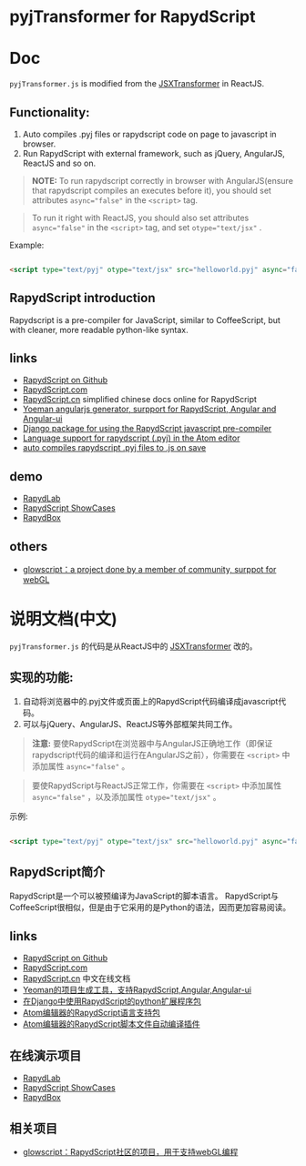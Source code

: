pyjTransformer for RapydScript
==============================================

# Doc

``pyjTransformer.js`` is modified from the [JSXTransformer](http://facebook.github.io/react/downloads.html) in ReactJS.

## Functionality:

1. Auto compiles .pyj files or rapydscript code on page to javascript in browser.
2. Run RapydScript with external framework, such as jQuery, AngularJS, ReactJS and so on.

> **NOTE:** To run rapydscript correctly in browser with AngularJS(ensure that rapydscript compiles an executes before it), you should set attributes ``async="false"`` in the ``<script>`` tag. 

> To run it right with ReactJS, you should also set attributes ``async="false"`` in the ``<script>`` tag, and set ``otype="text/jsx"`` . 

Example:

```html

<script type="text/pyj" otype="text/jsx" src="helloworld.pyj" async="false"></script>

```

## RapydScript introduction

Rapydscript is a pre-compiler for JavaScript, similar to CoffeeScript, but with cleaner, more readable python-like syntax.


## links

* [RapydScript on Github](https://github.com/atsepkov/RapydScript)
* [RapydScript.com](http://RapydScript.com)
* [RapydScript.cn](http://RapydScript.cn/docs) simplified chinese docs online for RapydScript
* [Yoeman angularjs generator, surpport for RapydScript, Angular and Angular-ui](https://github.com/loolmeh/generator-rui-angular)
* [Django package for using the RapydScript javascript pre-compiler](https://github.com/pztrick/DjScript)
* [Language support for rapydscript (.pyj) in the Atom editor](https://github.com/tgienger/language-rapydscript)
* [auto compiles rapydscript .pyj files to .js on save](https://github.com/tgienger/Atom-rapydscript-auto-compile)


## demo

* [RapydLab](http://rapydscript.cn/rapydlab)
* [RapydScript ShowCases](http://salvatore.pythonanywhere.com/RapydScript)
* [RapydBox](http://salvatore.pythonanywhere.com/RapydBox/default/editor)

## others

* [glowscript：a project done by a member of community, surppot for webGL](http://www.glowscript.org/)


# 说明文档(中文)

``pyjTransformer.js`` 的代码是从ReactJS中的 [JSXTransformer](http://facebook.github.io/react/downloads.html) 改的。

## 实现的功能:

1. 自动将浏览器中的.pyj文件或页面上的RapydScript代码编译成javascript代码。
2. 可以与jQuery、AngularJS、ReactJS等外部框架共同工作。

> **注意:** 要使RapydScript在浏览器中与AngularJS正确地工作（即保证rapydscript代码的编译和运行在AngularJS之前），你需要在 ``<script>`` 中添加属性 ``async="false"`` 。

> 要使RapydScript与ReactJS正常工作，你需要在 ``<script>`` 中添加属性 ``async="false"`` ，以及添加属性 ``otype="text/jsx"`` 。

示例:

```html

<script type="text/pyj" otype="text/jsx" src="helloworld.pyj" async="false"></script>

```

## RapydScript简介

RapydScript是一个可以被预编译为JavaScript的脚本语言。
RapydScript与CoffeeScript很相似，但是由于它采用的是Python的语法，因而更加容易阅读。

## links

* [RapydScript on Github](https://github.com/atsepkov/RapydScript)
* [RapydScript.com](http://RapydScript.com)
* [RapydScript.cn](http://RapydScript.cn/docs) 中文在线文档
* [Yeoman的项目生成工具，支持RapydScript,Angular,Angular-ui](https://github.com/loolmeh/generator-rui-angular)
* [在Django中使用RapydScript的python扩展程序包](https://github.com/pztrick/DjScript)
* [Atom编辑器的RapydScript语言支持包](https://github.com/tgienger/language-rapydscript)
* [Atom编辑器的RapydScript脚本文件自动编译插件](https://github.com/tgienger/Atom-rapydscript-auto-compile)


## 在线演示项目

* [RapydLab](http://rapydscript.cn/rapydlab)
* [RapydScript ShowCases](http://salvatore.pythonanywhere.com/RapydScript)
* [RapydBox](http://salvatore.pythonanywhere.com/RapydBox/default/editor)

## 相关项目

* [glowscript：RapydScript社区的项目，用于支持webGL编程](http://www.glowscript.org/)
